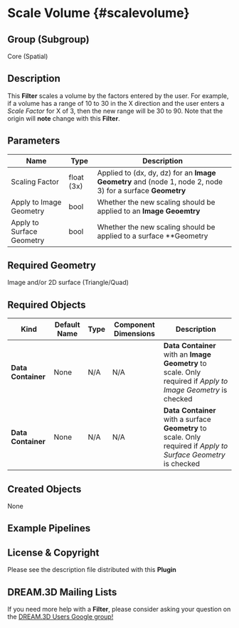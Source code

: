 Scale Volume {#scalevolume}
=============

## Group (Subgroup) ##

Core (Spatial)

## Description ##

This **Filter** scales a volume by the factors entered by the user. For example, if a volume has a range of 10 to 30 in the X direction and the user enters a _Scale Factor_ for X of 3, then the new range will be 30 to 90. Note that the origin will **note** change with this **Filter**. 

## Parameters ##

| Name    | Type      |  Description |
|---------|-----------|--------|
| Scaling Factor | float (3x) | Applied to (dx, dy, dz) for an **Image Geometry** and (node 1, node 2, node 3) for a surface **Geometry** |
| Apply to Image Geometry | bool | Whether the new scaling should be applied to an **Image Geoemtry** |
| Apply to Surface Geometry | bool | Whether the new scaling should be applied to a surface **Geometry |

## Required Geometry ##

Image and/or 2D surface (Triangle/Quad)

## Required Objects ##

| Kind | Default Name | Type | Component Dimensions | Description |
|------|--------------|------|----------------------|-------------|
| **Data Container** | None | N/A | N/A | **Data Container** with an **Image Geometry** to scale. Only required if _Apply to Image Geometry_ is checked |
| **Data Container** | None | N/A | N/A | **Data Container** with a surface **Geometry** to scale. Only required if _Apply to Surface Geometry_ is checked |

## Created Objects ##

None

## Example Pipelines ##



## License & Copyright ##

Please see the description file distributed with this **Plugin**

## DREAM.3D Mailing Lists ##

If you need more help with a **Filter**, please consider asking your question on the [DREAM.3D Users Google group!](https://groups.google.com/forum/?hl=en#!forum/dream3d-users)


